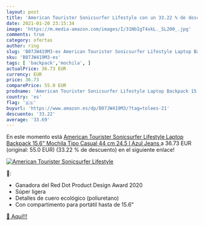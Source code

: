 ```yaml
---
layout: post
title: 'American Tourister Sonicsurfer Lifestyle con un 33.22 % de descuento'
date: 2021-01-20 23:15:34
image: 'https://m.media-amazon.com/images/I/31NbIgT4xkL._SL200_.jpg'
comments: true
category: ofertas
author: ring
slug: 'B07JW419M3-es American Tourister Sonicsurfer Lifestyle Laptop Backpack...'
sku: 'B07JW419M3-es'
tags: [ 'backpack','mochila', ]
actualPrice: 36.73 EUR
currency: EUR
price: 36.73
comparePrice: 55.0 EUR
prodname: 'American Tourister Sonicsurfer Lifestyle Laptop Backpack 15.6" Mochila Tipo Casual  44 cm  24.5 l  Azul  Jeans '
country: 'es'
flag: '🇪🇸'
buyurl: 'https://www.amazon.es/dp/B07JW419M3/?tag=tolees-21'
descuento: '33.22'
average: '33.69'
---
```


En este momento está [American Tourister Sonicsurfer Lifestyle Laptop Backpack 15.6" Mochila Tipo Casual  44 cm  24.5 l  Azul  Jeans ](https://www.amazon.es/dp/B07JW419M3/?tag=tolees-21) a 36.73 EUR (original: 55.0 EUR) (33.22 %  de descuento) en el siguiente enlace!

[![American Tourister Sonicsurfer Lifestyle](https://m.media-amazon.com/images/I/31NbIgT4xkL._SL200_.jpg)](https://www.amazon.es/dp/B07JW419M3/?tag=tolees-21)

🔎:

- Ganadora del Red Dot Product Design Award 2020
- Súper ligera
- Detalles de cuero ecológico (poliuretano)
- Con compartimento para portátil hasta de 15.6\"

[🛒 Aquí!!!](https://www.amazon.es/dp/B07JW419M3/?tag=tolees-21)

